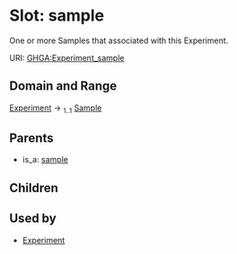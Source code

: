 
# Slot: sample


One or more Samples that associated with this Experiment.

URI: [GHGA:Experiment_sample](https://w3id.org/GHGA/Experiment_sample)


## Domain and Range

[Experiment](Experiment.md) &#8594;  <sub>1..1</sub> [Sample](Sample.md)

## Parents

 *  is_a: [sample](sample.md)

## Children


## Used by

 * [Experiment](Experiment.md)
